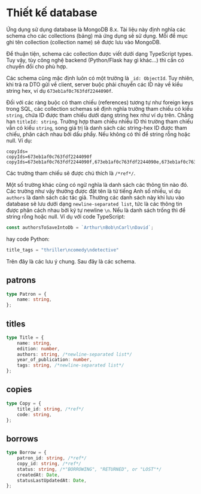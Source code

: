# Thiết kế database

Ứng dụng sử dụng database là MongoDB 8.x.
Tài liệu này định nghĩa các schema cho các
collections (bảng) mà ứng dụng sẽ sử
dụng. Mỗi đề mục ghi tên collection
(collection name) sẽ được lưu vào
MongoDB.

Để thuận tiện, schema các collection
được viết dưới dạng TypeScript types.
Tuy vậy, tùy công nghệ backend
(Python/Flask hay gì khác...) thì
cần có chuyển đổi cho phù hợp.

Các schema cũng mặc định luôn có
một trường là `_id: ObjectId`. Tuy
nhiên, khi trả ra DTO gửi về client,
server buộc phải chuyển các ID này
về kiểu string hex, ví dụ `673eb1af0c763fdf2244090f`.

Đối với các ràng buộc có tham chiếu
(references) tương tự như foreign keys
trong SQL, các collection schemas sẽ
định nghĩa trường tham chiếu có kiểu
`string`, chứa ID được tham chiếu
dưới dạng string hex như ví dụ trên.
Chẳng hạn `titleId: string`. Trường hợp
tham chiếu nhiều ID thì trường tham
chiếu vẫn có kiểu `string`, song giá
trị là danh sách các string-hex ID
được tham chiếu, phân cách nhau bởi dấu
phẩy. Nếu không có thì để string rỗng
hoặc null. Ví dụ:

    copyIds=
    copyIds=673eb1af0c763fdf2244090f
    copyIds=673eb1af0c763fdf2244090f,673eb1af0c763fdf2244090e,673eb1af0c763fdf2244090d

Các trường tham chiếu sẽ được
chú thích là `/*ref*/`.

Một số trường khác cũng có ngữ nghĩa
là danh sách các thông tin nào đó.
Các trường như vậy thường được đặt
tên là từ tiếng Anh số nhiều, ví dụ
`authors` là danh sách các tác giả.
Thường các danh sách này khi lưu vào
database sẽ lưu dưới dạng `newline-separated list`,
tức là các thông tin được phân cách
nhau bởi ký tự newline `\n`. Nếu
là danh sách trống thì để string
rỗng hoặc null. Ví dụ với code
TypeScript:

```typescript
const authorsToSaveIntoDb = `Arthur\nBob\nCarl\nDavid`;
```

hay code Python:

```typescript
title_tags = "thriller\ncomedy\ndetective"
```

Trên đây là các lưu ý chung. Sau đây là các schema.

## patrons

```typescript
type Patron = {
    name: string,
};
```

## titles

```typescript
type Title = {
    name: string,
    edition: number,
    authors: string, /*newline-separated list*/
    year_of_publication: number,
    tags: string, /*newline-separated list*/
};
```

## copies

```typescript
type Copy = {
    title_id: string, /*ref*/
    code: string,
};
```

## borrows

```typescript
type Borrow = {
    patron_id: string, /*ref*/
    copy_id: string, /*ref*/
    status: string, /*"BORROWING", "RETURNED", or "LOST"*/
    createdAt: Date,
    statusLastUpdatedAt: Date,
};
```
